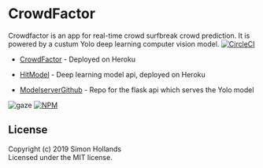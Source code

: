 # CrowdFactor

Crowdfactor is an app for real-time crowd surfbreak crowd prediction. It is powered by a custum Yolo deep learning computer vision model. [![CircleCI](https://circleci.com/gh/SimonHollands/crowdfactor3.svg?style=svg)](https://circleci.com/gh/SimonHollands/crowdfactor3)
* [CrowdFactor](https://crowdfactor.herokuapp.com/) - Deployed on Heroku
* [HitModel](https://crowdfactor.herokuapp.com/) - Deep learning model api, deployed on Heroku

* [ModelserverGithub](https://github.com/SimonHollands/cfmodelserver) - Repo for the flask api which serves the Yolo model

![gaze](https://images.unsplash.com/photo-1463023822994-4424fc706fbf?ixlib=rb-1.2.1&ixid=eyJhcHBfaWQiOjEyMDd9&auto=format&fit=crop&w=1650&q=80)
[![NPM](https://nodei.co/npm/gaze.png?downloads=true)](https://nodei.co/npm/gaze/)

## License
Copyright (c) 2019 Simon Hollands  
Licensed under the MIT license.